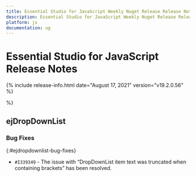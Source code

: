 ```yaml
---
title: Essential Studio for JavaScript Weekly Nuget Release Release Notes  
description: Essential Studio for JavaScript Weekly Nuget Release Release Notes  
platform: js
documentation: ug
---
```


# Essential Studio for JavaScript  Release Notes  

{% include release-info.html date="August 17, 2021"  version="v19.2.0.56" %} 



 %}

## ejDropDownList

### Bug Fixes

{:#ejdropdownlist-bug-fixes}

* `#I339349` - The issue with “DropDownList item text was truncated when containing brackets” has been resolved.

